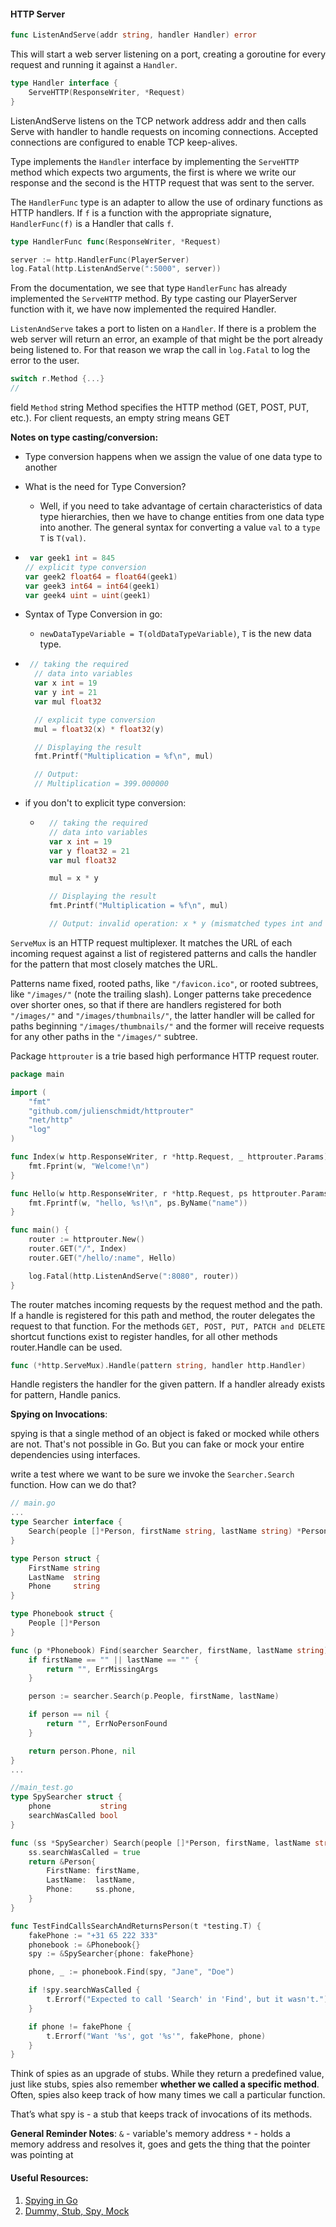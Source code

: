 #### HTTP Server

```go
func ListenAndServe(addr string, handler Handler) error
```
This will start a web server listening on a port, creating a goroutine for every request and running it against a `Handler`.

```go
type Handler interface {
	ServeHTTP(ResponseWriter, *Request)
}
```

ListenAndServe listens on the TCP network address addr and then calls Serve with handler to handle requests on incoming connections. Accepted connections are configured to enable TCP keep-alives.

Type implements the `Handler` interface by implementing the `ServeHTTP` method which expects two arguments, the first is where we write our response and the second is the HTTP request that was sent to the server.

The `HandlerFunc` type is an adapter to allow the use of ordinary functions as HTTP handlers. If `f` is a function with the appropriate signature, `HandlerFunc(f)` is a Handler that calls `f`.

```go
type HandlerFunc func(ResponseWriter, *Request)
```

```go
server := http.HandlerFunc(PlayerServer)
log.Fatal(http.ListenAndServe(":5000", server))
```

From the documentation, we see that type `HandlerFunc` has already implemented the `ServeHTTP` method. By type casting our PlayerServer function with it, we have now implemented the required Handler.

`ListenAndServe` takes a port to listen on a `Handler`. If there is a problem the web server will return an error, an example of that might be the port already being listened to. For that reason we wrap the call in 	`log.Fatal` to log the error to the user.


```go
switch r.Method {...}
//
```
field `Method` string
Method specifies the HTTP method (GET, POST, PUT, etc.). For client requests, an empty string means GET

**Notes on type casting/conversion:**

- Type conversion happens when we assign the value of one data type to another
- What is the need for Type Conversion? 
  - Well, if you need to take advantage of certain characteristics of data type hierarchies, then we have to change entities from one data type into another. The general syntax for converting a value `val` to a `type T` is `T(val)`. 

- ```go
   var geek1 int = 845
  // explicit type conversion
  var geek2 float64 = float64(geek1)
  var geek3 int64 = int64(geek1)
  var geek4 uint = uint(geek1)
  ``` 
- Syntax of Type Conversion in go:
   - `newDataTypeVariable = T(oldDataTypeVariable)`, `T` is the new data type.

- ```go
   // taking the required
    // data into variables
    var x int = 19
    var y int = 21
    var mul float32

    // explicit type conversion
    mul = float32(x) * float32(y)

	// Displaying the result
    fmt.Printf("Multiplication = %f\n", mul)

	// Output: 
	// Multiplication = 399.000000
  ```
- if you don't to explicit type conversion:
  - ```go
      // taking the required
      // data into variables
      var x int = 19
      var y float32 = 21
      var mul float32

      mul = x * y

      // Displaying the result
      fmt.Printf("Multiplication = %f\n", mul)

	  // Output: invalid operation: x * y (mismatched types int and float32)
    ```

`ServeMux` is an HTTP request multiplexer. It matches the URL of each incoming request against a list of registered patterns and calls the handler for the pattern that most closely matches the URL.

Patterns name fixed, rooted paths, like `"/favicon.ico"`, or rooted subtrees, like `"/images/"` (note the trailing slash). Longer patterns take precedence over shorter ones, so that if there are handlers registered for both `"/images/"` and `"/images/thumbnails/"`, the latter handler will be called for paths beginning `"/images/thumbnails/"` and the former will receive requests for any other paths in the `"/images/"` subtree.

Package `httprouter` is a trie based high performance HTTP request router.

```go
package main

import (
    "fmt"
    "github.com/julienschmidt/httprouter"
    "net/http"
    "log"
)

func Index(w http.ResponseWriter, r *http.Request, _ httprouter.Params) {
    fmt.Fprint(w, "Welcome!\n")
}

func Hello(w http.ResponseWriter, r *http.Request, ps httprouter.Params) {
    fmt.Fprintf(w, "hello, %s!\n", ps.ByName("name"))
}

func main() {
    router := httprouter.New()
    router.GET("/", Index)
    router.GET("/hello/:name", Hello)

    log.Fatal(http.ListenAndServe(":8080", router))
}
```

The router matches incoming requests by the request method and the path. If a handle is registered for this path and method, the router delegates the request to that function. For the methods `GET, POST, PUT, PATCH and DELETE` shortcut functions exist to register handles, for all other methods router.Handle can be used.

```go
func (*http.ServeMux).Handle(pattern string, handler http.Handler)
```
Handle registers the handler for the given pattern. If a handler already exists for pattern, Handle panics.

**Spying on Invocations**:

spying is that a single method of an object is faked or mocked while others are not. That's not possible in Go. But you can fake or mock your entire dependencies using interfaces.

write a test where we want to be sure we invoke the `Searcher.Search` function. How can we do that?

```go
// main.go
...
type Searcher interface {
	Search(people []*Person, firstName string, lastName string) *Person
}

type Person struct {
	FirstName string
	LastName  string
	Phone     string
}

type Phonebook struct {
	People []*Person
}

func (p *Phonebook) Find(searcher Searcher, firstName, lastName string) (string, error) {
	if firstName == "" || lastName == "" {
		return "", ErrMissingArgs
	}

	person := searcher.Search(p.People, firstName, lastName)

	if person == nil {
		return "", ErrNoPersonFound
	}

	return person.Phone, nil
}
...

//main_test.go
type SpySearcher struct {
	phone           string
	searchWasCalled bool
}

func (ss *SpySearcher) Search(people []*Person, firstName, lastName string) *Person {
	ss.searchWasCalled = true
	return &Person{
		FirstName: firstName,
		LastName:  lastName,
		Phone:     ss.phone,
	}
}

func TestFindCallsSearchAndReturnsPerson(t *testing.T) {
	fakePhone := "+31 65 222 333"
	phonebook := &Phonebook{}
	spy := &SpySearcher{phone: fakePhone}

	phone, _ := phonebook.Find(spy, "Jane", "Doe")

	if !spy.searchWasCalled {
		t.Errorf("Expected to call 'Search' in 'Find', but it wasn't.")
	}

	if phone != fakePhone {
		t.Errorf("Want '%s', got '%s'", fakePhone, phone)
	}
}
```
Think of spies as an upgrade of stubs. While they return a predefined value, just like stubs, spies also remember **whether we called a specific method**. Often, spies also keep track of how many times we call a particular function.

That’s what spy is - a stub that keeps track of invocations of its methods.


**General Reminder Notes**:
`&` - variable's memory address
`*` - holds a memory address and resolves it, goes and gets the thing that the pointer was pointing at

#### Useful Resources:
1. [Spying in Go](https://stackoverflow.com/a/54049902)
1. [Dummy, Stub, Spy, Mock](https://ieftimov.com/posts/testing-in-go-test-doubles-by-example/#spies)